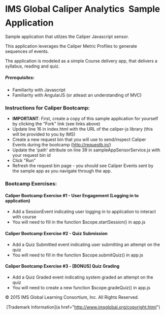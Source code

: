 # IMS Global Caliper Analytics &#0153; Sample Application

Sample application that utilzes the Caliper Javascript sensor.

This application leverages the Caliper Metric Profiles to generate sequences of events.

The application is modeled as a simple Course delivery app, that delivers a syllabus, reading and quiz.



##### Prerequisites:
* Familiarity with Javascript
* Familiarity with AngularJS (or atleast an understanding of MVC)



### Instructions for Caliper Bootcamp:

* **IMPORTANT**: First, create a copy of this sample application for yourself by clicking the "Fork" link (see links above)
* Update line 16 in index.html with the URL of the caliper-js library (this will be provided to you by IMS)
* Create a new request bin that you will use to send/inspect Caliper Events during the bootcamp (http://requestb.in/)
* Update the 'path' attribute on line 39 in sampleAppSensorService.js with your request bin id
* Click "Run" 
* Refresh the request bin page - you should see Caliper Events sent by the sample app as you navigate through the app.



### Bootcamp Exercises:

#### Caliper Bootcamp Exercise #1 - User Engagement (Logging in to application)
* Add a SessionEvent indicating user logging in to application to interact with course
* You will need to fill in the function $scope.startSession() in app.js

#### Caliper Bootcamp Exercise #2 - Quiz Submission 
* Add a Quiz Submitted event indicating user submitting an attempt on the quiz
* You will need to fill in the function $scope.submitQuiz() in app.js

#### Caliper Bootcamp Exercise #3 - [BONUS] Quiz Grading  
* Add a Quiz Graded event indicating system graded an attempt on the quiz
* You will need to create a new function $scope.gradeQuiz() in app.js

&copy; 2015 IMS Global Learning Consortium, Inc. All  Rights Reserved. 

&#0153; [Trademark  Information](a href="http://www.imsglobal.org/copyright.html")
